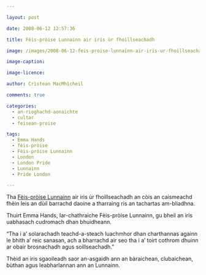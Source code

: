 ```yaml
---

layout: post

date: 2008-06-12 12:57:36

title: Fèis-pròise Lunnainn air iris ùr fhoillseachadh

image: /images/2008-06-12-feis-proise-lunnainn-air-iris-ur-fhoillseachadh.jpg

image-caption:

image-licence:

author: Crìstean MacMhìcheil

comments: true

categories:
  - an-rioghachd-aonaichte
  - cultar
  - feisean-proise

tags:
  - Emma Hands
  - fèis-pròise
  - Fèis-pròise Lunnainn
  - London
  - London Pride
  - Lunnainn
  - Pride London

---
```


Tha [Fèis-pròise Lunnainn][1] air iris ùr fhoillseachadh an còis an caismeachd fhèin leis an dùil barrachd daoine a tharraing ris an tachartas am-bliadhna.

<!--more-->

Thuirt Emma Hands, Iar-chathraiche Fèis-pròise Lunnainn, gu bheil an iris uabhasach cudromach dhan bhuidheann.

&#8220;Tha i a&#8217; solarachadh teachd-a-steach luachmhor dhan charthannas againn le bhith a&#8217; reic sanasan, ach a bharrachd air seo tha i a&#8217; toirt cothrom dhuinn ar obair brosnachadh agus soillseachadh.&#8221;

Thèid an iris sgaoileadh saor an-asgaidh ann an bàraichean, clubaichean, bùthan agus leabharlannan ann an Lunnainn.

 [1]: https://prideinlondon.org/
